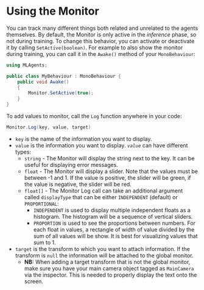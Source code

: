 # Using the Monitor

You can track many different things both related and unrelated to the agents
themselves. By default, the Monitor is only active in the *inference* phase, so
not during training. To change this behavior, you can activate or deactivate it
by calling `SetActive(boolean)`. For example to also show the monitor during
training, you can call it in the `Awake()` method of your `MonoBehaviour`:

```csharp
using MLAgents;

public class MyBehaviour : MonoBehaviour {
    public void Awake()
    {
        Monitor.SetActive(true);
    }
}
```

To add values to monitor, call the `Log` function anywhere in your code:

```csharp
Monitor.Log(key, value, target)
```

* `key` is the name of the information you want to display.
* `value` is the information you want to display. *`value`* can have different
  types:
  * `string` - The Monitor will display the string next to the key. It can be
    useful for displaying error messages.
  * `float` - The Monitor will display a slider. Note that the values must be
    between -1 and 1. If the value is positive, the slider will be green, if the
    value is negative, the slider will be red.
  * `float[]` - The Monitor Log call can take an additional argument called
    `displayType` that can be either `INDEPENDENT` (default) or `PROPORTIONAL`:
    * `INDEPENDENT` is used to display multiple independent floats as a
      histogram. The histogram will be a sequence of vertical sliders.
    * `PROPORTION` is used to see the proportions between numbers. For each
      float in values, a rectangle of width of value divided by the sum of all
      values will be show. It is best for visualizing values that sum to 1.
* `target` is the transform to which you want to attach information. If the
  transform is `null` the information will be attached to the global monitor.
  * **NB:** When adding a target transform that is not the global monitor, make
    sure you have your main camera object tagged as `MainCamera` via the
    inspector. This is needed to properly display the text onto the screen.
